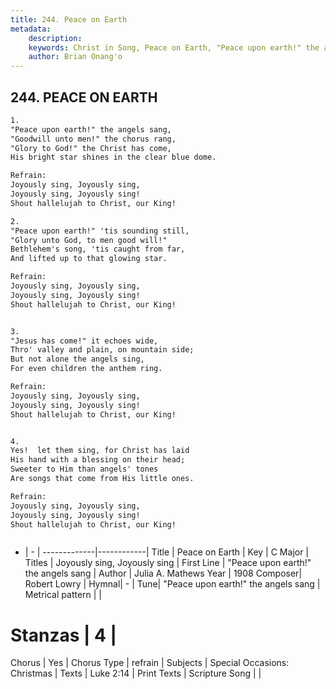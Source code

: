```yaml
---
title: 244. Peace on Earth
metadata:
    description: 
    keywords: Christ in Song, Peace on Earth, "Peace upon earth!" the angels sang, Joyously sing, Joyously sing
    author: Brian Onang'o
---
```



## 244. PEACE ON EARTH

```txt
1.
"Peace upon earth!" the angels sang,
"Goodwill unto men!" the chorus rang,
"Glory to God!" the Christ has come,
His bright star shines in the clear blue dome.

Refrain:
Joyously sing, Joyously sing,
Joyously sing, Joyously sing!
Shout hallelujah to Christ, our King!

2.
"Peace upon earth!" 'tis sounding still,
"Glory unto God, to men good will!"
Bethlehem's song, 'tis caught from far,
And lifted up to that glowing star. 

Refrain:
Joyously sing, Joyously sing,
Joyously sing, Joyously sing!
Shout hallelujah to Christ, our King!


3.
"Jesus has come!" it echoes wide,
Thro' valley and plain, on mountain side;
But not alone the angels sing,
For even children the anthem ring. 

Refrain:
Joyously sing, Joyously sing,
Joyously sing, Joyously sing!
Shout hallelujah to Christ, our King!


4.
Yes!  let them sing, for Christ has laid 
His hand with a blessing on their head;
Sweeter to Him than angels' tones
Are songs that come from His little ones. 

Refrain:
Joyously sing, Joyously sing,
Joyously sing, Joyously sing!
Shout hallelujah to Christ, our King!



```

- |   -  |
-------------|------------|
Title | Peace on Earth |
Key | C Major |
Titles | Joyously sing, Joyously sing |
First Line | "Peace upon earth!" the angels sang |
Author | Julia A. Mathews
Year | 1908
Composer| Robert Lowry |
Hymnal|  - |
Tune| "Peace upon earth!" the angels sang |
Metrical pattern | |
# Stanzas | 4 |
Chorus | Yes |
Chorus Type | refrain |
Subjects | Special Occasions: Christmas |
Texts | Luke 2:14 |
Print Texts | 
Scripture Song |  |
  
